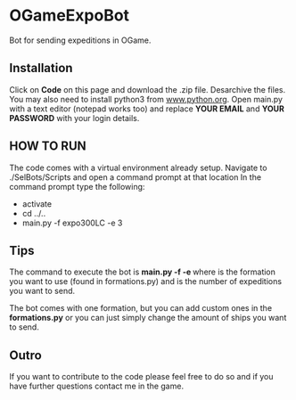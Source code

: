 # OGameExpoBot
Bot for sending expeditions in OGame. 

## Installation

Click on **Code** on this page and download the .zip file. Desarchive the files. 
You may also need to install python3 from www.python.org.
Open main.py with a text editor (notepad works too) and replace **YOUR EMAIL** and **YOUR PASSWORD** with your login details. 

## HOW TO RUN

The code comes with a virtual environment already setup. 
Navigate to ./SelBots/Scripts and open a command prompt at that location
In the command prompt type the following:
* activate
* cd ../..
* main.py -f expo300LC -e 3

## Tips

The command to execute the bot is **main.py -f <formation-name> -e <number-of-expeditions>** where *<formation-name>* is the formation you want to use (found in formations.py) and *<number-of-expeditions>* is the number of expeditions you want to send.
  
  The bot comes with one formation, but you can add custom ones in the **formations.py** or you can just simply change the amount of ships you want to send. 
  
  ## Outro
  
  If you want to contribute to the code please feel free to do so and if you have further questions contact me in the game.
